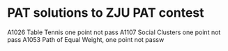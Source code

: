 # PAT solutions to ZJU PAT contest
A1026 Table Tennis one point not pass
A1107 Social Clusters one point not pass
A1053 Path of Equal Weight, one point not passw
